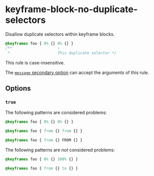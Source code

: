 # keyframe-block-no-duplicate-selectors

Disallow duplicate selectors within keyframe blocks.

<!-- prettier-ignore -->
```css
@keyframes foo { 0% {} 0% {} }
/**                    ↑
 *                     This duplicate selector */
```

This rule is case-insensitive.

The [`message` secondary option](https://github.com/stylelint/stylelint/tree/16.6.1/docs/user-guide/configure.md#message) can accept the arguments of this rule.

## Options

### `true`

The following patterns are considered problems:

<!-- prettier-ignore -->
```css
@keyframes foo { 0% {} 0% {} }
```

<!-- prettier-ignore -->
```css
@keyframes foo { from {} from {} }
```

<!-- prettier-ignore -->
```css
@keyframes foo { from {} FROM {} }
```

The following patterns are _not_ considered problems:

<!-- prettier-ignore -->
```css
@keyframes foo { 0% {} 100% {} }
```

<!-- prettier-ignore -->
```css
@keyframes foo { from {} to {} }
```
